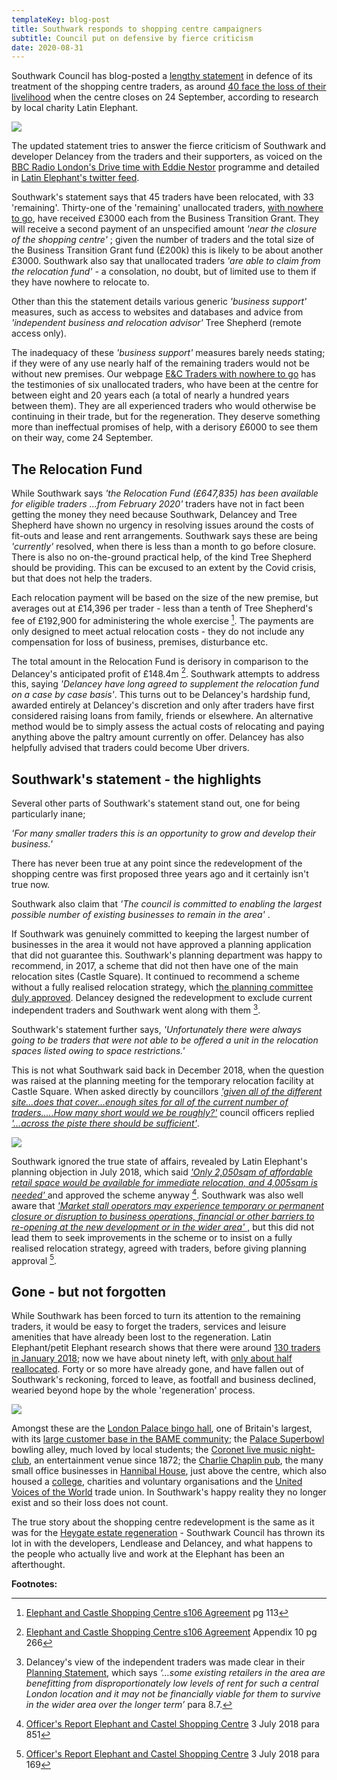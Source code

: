 ```yaml
---
templateKey: blog-post
title: Southwark responds to shopping centre campaigners
subtitle: Council put on defensive by fierce criticism
date: 2020-08-31
---
```

 
Southwark Council has blog-posted a [lengthy statement](https://www.southwark.gov.uk/regeneration/elephant-and-castle?chapter=13) in defence of its treatment of the shopping centre traders, as around [40 face the loss of their livelihood](https://latinelephant.org/displaced-traders-with-no-relocation/#Sayed) when the centre closes on 24 September, according to research by local charity Latin Elephant.

![](http://35percent.org/img/traderscompunallocated.png)

The updated statement tries to answer the fierce criticism of Southwark and developer Delancey from the traders and their supporters, as voiced on the [BBC Radio London's Drive time with Eddie Nestor](https://www.bbc.co.uk/sounds/play/p08pkr7b) programme and detailed in [Latin Elephant's twitter feed](https://twitter.com/LatinElephant?ref_src=twsrc%5Egoogle%7Ctwcamp%5Eserp%7Ctwgr%5Eauthor).

Southwark's statement says that 45 traders have been relocated, with 33 'remaining'.  Thirty-one of the 'remaining' unallocated traders, [with nowhere to go](https://twitter.com/LatinElephant), have received £3000 each from the Business Transition Grant.  They will receive a second payment of an unspecified amount _'near the closure of the shopping centre'_ ;  given the number of traders and the total size of the Business Transition Grant fund (£200k) this is likely to be about another £3000.  Southwark also say that unallocated traders _'are able to claim from the relocation fund'_ - a consolation, no doubt, but of limited use to them if they have nowhere to relocate to.

Other than this the statement details various generic _'business support'_ measures, such as access to websites and databases and advice from _'independent business and relocation advisor'_ Tree Shepherd (remote access only).

The inadequacy of these _'business support'_ measures barely needs stating; if they were of any use nearly half of the remaining traders would not be without new premises.  Our webpage [E&C Traders with nowhere to go](http://35percent.org/traders-expelled-by-regeneration/) has the testimonies of six unallocated traders, who have been at the centre for between eight and 20 years each (a total of nearly a hundred years between them). They are all experienced traders who would otherwise be continuing in their trade, but for the regeneration.  They deserve something more than ineffectual promises of help, with a derisory £6000 to see them on their way, come 24 September.

## The Relocation Fund

While Southwark says _'the Relocation Fund (£647,835) has been available for eligible traders ...from February 2020'_ traders have not in fact been getting the money they need because Southwark, Delancey and Tree Shepherd have shown no urgency in resolving issues around the costs of fit-outs and lease and rent arrangements.  Southwark says these are being _'currently'_ resolved, when there is less than a month to go before closure.  There is also no on-the-ground practical help, of the kind Tree Shepherd should be providing.  This can be excused to an extent by the Covid crisis, but that does not help the traders.

Each relocation payment will be based on the size of the new premise, but averages out at £14,396 per trader - less than a tenth of Tree Shepherd's fee of £192,900 for administering the whole exercise [^1].  The payments are only designed to meet actual relocation costs - they do not include any compensation for loss of business, premises, disturbance etc.

The total amount in the Relocation Fund is derisory in comparison to the Delancey's anticipated profit of £148.4m [^2]. Southwark attempts to address this, saying _'Delancey have long agreed to supplement the relocation fund on a case by case basis'_.  This turns out to be Delancey's hardship fund, awarded entirely at Delancey's discretion and only after traders have first considered raising loans from family, friends or elsewhere.  An alternative method would be to simply assess the actual costs of relocating and paying anything above the paltry amount currently on offer. Delancey has also helpfully advised that traders could become Uber drivers.

## Southwark's statement - the highlights

Several other parts of Southwark's statement stand out, one for being particularly inane;

_'For many smaller traders this is an opportunity to grow and develop their business.'_

There has never been true at any point since the redevelopment of the shopping centre was first proposed three years ago and it certainly isn't true now.

Southwark also claim that _'The council is committed to enabling the largest possible number of existing businesses to remain in the area'_ .

If Southwark was genuinely committed to keeping the largest number of businesses in the area it would not have approved a planning application that did not guarantee this.  Southwark's planning department was happy to recommend, in 2017, a scheme that did not then have one of the main relocation sites (Castle Square).  It continued to recommend a scheme without a fully realised relocation strategy, which [the planning committee duly approved](http://moderngov.southwark.gov.uk/mgAi.aspx?ID=49413). Delancey designed the redevelopment to exclude current independent traders and Southwark went along with them [^3].  

Southwark's statement further says, _'Unfortunately there were always going to be traders that were not able to be offered a unit in
the relocation spaces listed owing to space restrictions.'_

This is not what Southwark said back in December 2018, when the question was raised at the planning meeting for the temporary relocation facility at Castle Square. When asked directly by councillors [_'given all of the different site...does that cover...enough sites for all of the current number of traders.....How many short would we be roughly?'_](https://twitter.com/elephant_petit/status/1081278395504197633) council officers replied [ _'...across the piste there should be sufficient'_](https://twitter.com/elephant_petit/status/1081278395504197633).

![](http://35percent.org/img/boxpar3.jpeg)

Southwark ignored the true state of affairs, revealed by Latin Elephant's planning objection in July 2018, which said [ _'Only 2,050sqm of affordable retail space would be available for immediate relocation, and 4,005sqm is needed'_ ](http://planbuild.southwark.gov.uk/documents/?GetDocument=%7b%7b%7b!HvOs1eG7BYgl0hYZ8SIm5w%3d%3d!%7d%7d%7d) and approved the scheme anyway [^4]. Southwark was also well aware that [ _'Market stall operators may experience temporary or permanent closure or disruption to business operations, financial or other barriers to re-opening at the new development or in the wider area'_  ,](http://planbuild.southwark.gov.uk/documents/?GetDocument=%7b%7b%7b!HvOs1eG7BYgl0hYZ8SIm5w%3d%3d!%7d%7d%7d) but this did not lead them to seek improvements in the scheme or to insist on a fully realised relocation strategy, agreed with traders, before giving planning approval [^5].

## Gone - but not forgotten

While Southwark has been forced to turn its attention to the remaining traders, it would be easy to forget the traders, services and leisure amenities that have already been lost to the regeneration.  Latin Elephant/petit Elephant research shows that there were around [130 traders in January 2018](https://latinelephant.org/map/); now we have about ninety left, with [only about half reallocated](https://latinelephant.org/displaced-traders-with-no-relocation/#Sayed).  Forty or so more have already gone, and have fallen out of Southwark's reckoning, forced to leave, as footfall and business declined, wearied beyond hope by the whole 'regeneration' process.

![](http://35percent.org/img/palacebingo.jpg)

Amongst these are the [London Palace bingo hall](http://www.palacebingo.co.uk/london-palace/), one of Britain's largest, with its [large customer base in the BAME community](https://www.southwarknews.co.uk/news/demolition-elephant-castle-shopping-centre-bingo-hall-impact-bme-elderly-ladies-break-community/); the [Palace Superbowl](https://www.facebook.com/londonbowling/) bowling alley, much loved by local students; the [Coronet live music night-club](https://en.wikipedia.org/wiki/The_Coronet), an entertainment venue since 1872; the [Charlie Chaplin pub](https://www.youtube.com/watch?v=3S_S3ZNZYq8),  the many small office businesses in [Hannibal House](https://www.london-se1.co.uk/news/view/4703), just above the centre, which also housed a [college](https://www.london-se1.co.uk/news/view/7978), charities and voluntary organisations and the [United Voices of the World](https://www.uvwunion.org.uk/news/uvw-needs-new-home) trade union.  In Southwark's happy reality they no longer exist and so their loss does not count.

The true story about the shopping centre redevelopment is the same as it was for the [Heygate estate regeneration](https://35percent.org/heygate-regeneration-faq/) - Southwark Council has thrown its lot in with the developers, Lendlease and Delancey, and what happens to the people who actually live and work at the Elephant has been an afterthought.


__Footnotes:__

[^1]: [Elephant and Castle Shopping Centre s106 Agreement](https://www.docdroid.net/wIuSC8m/shoppingcentres106-pdf) pg 113  

[^2]: [Elephant and Castle Shopping Centre s106 Agreement](https://www.docdroid.net/wIuSC8m/shoppingcentres106-pdf) Appendix 10 pg 266

[^3]: Delancey's view of the independent traders was made clear in their [Planning Statement](http://planbuild.southwark.gov.uk/documents/?GetDocument=%7b%7b%7b!LnbCaTCiMmUoN4H%2fUA2yyg%3d%3d!%7d%7d%7d), which says _‘…some existing retailers in the area are benefitting from disproportionately low levels of rent for such a central London location and it may not be financially viable for them to survive in the wider area over the longer term’_ para 8.7.

[^4]: [Officer's Report Elephant and Castel Shopping Centre](http://planbuild.southwark.gov.uk/documents/?GetDocument=%7b%7b%7b!HvOs1eG7BYgl0hYZ8SIm5w%3d%3d!%7d%7d%7d) 3 July 2018 para 851

[^5]: [Officer's Report Elephant and Castel Shopping Centre](http://planbuild.southwark.gov.uk/documents/?GetDocument=%7b%7b%7b!HvOs1eG7BYgl0hYZ8SIm5w%3d%3d!%7d%7d%7d) 3 July 2018 para 169
